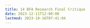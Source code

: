 ```yaml
---
title: 14 BFA Research Final Critique
date: 2023-12-11T12:00:00
lastmod: 2023-10-16T07:41:04
---
```


